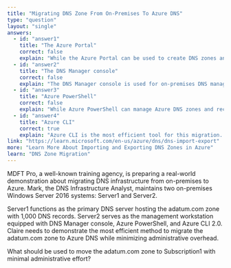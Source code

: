 ```yaml
---
title: "Migrating DNS Zone From On-Premises To Azure DNS"
type: "question"
layout: "single"
answers:
  - id: "answer1"
    title: "The Azure Portal"
    correct: false
    explain: "While the Azure Portal can be used to create DNS zones and records, it would require manual recreation of 1,000 DNS records, which does not minimize administrative effort as required."
  - id: "answer2"
    title: "The DNS Manager console"
    correct: false
    explain: "The DNS Manager console is used for on-premises DNS management but cannot directly migrate zones to Azure DNS. It lacks the capability to export zones in a format suitable for Azure DNS import."
  - id: "answer3"
    title: "Azure PowerShell"
    correct: false
    explain: "While Azure PowerShell can manage Azure DNS zones and records, Azure CLI provides more streamlined commands for DNS zone migration and is generally more efficient for this specific task."
  - id: "answer4"
    title: "Azure CLI"
    correct: true
    explain: "Azure CLI is the most efficient tool for this migration. It provides commands to export DNS zones from on-premises and import them into Azure DNS with minimal scripting, significantly reducing administrative effort compared to manual methods."
link: "https://learn.microsoft.com/en-us/azure/dns/dns-import-export"
more: "Learn More About Importing and Exporting DNS Zones in Azure"
learn: "DNS Zone Migration"
---
```


MDFT Pro, a well-known training agency, is preparing a real-world demonstration about migrating DNS infrastructure from on-premises to Azure. Mark, the DNS Infrastructure Analyst, maintains two on-premises Windows Server 2016 systems: Server1 and Server2.

Server1 functions as the primary DNS server hosting the adatum.com zone with 1,000 DNS records. Server2 serves as the management workstation equipped with DNS Manager console, Azure PowerShell, and Azure CLI 2.0. Claire needs to demonstrate the most efficient method to migrate the adatum.com zone to Azure DNS while minimizing administrative overhead.

What should be used to move the adatum.com zone to Subscription1 with minimal administrative effort?